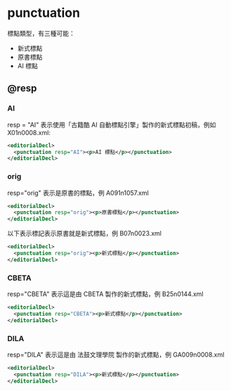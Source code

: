 # punctuation

標點類型，有三種可能：

* 新式標點
* 原書標點
* AI 標點

## @resp

### AI

resp = "AI" 表示使用「古籍酷 AI 自動標點引擎」製作的新式標點初稿，例如 X01n0008.xml:

```xml
<editorialDecl>
  <punctuation resp="AI"><p>AI 標點</p></punctuation>
</editorialDecl>
```

### orig

resp="orig" 表示是原書的標點，例 A091n1057.xml

```xml
<editorialDecl>
  <punctuation resp="orig"><p>原書標點</p></punctuation>
</editorialDecl>
```

以下表示標記表示原書就是新式標點，例 B07n0023.xml

```xml
<editorialDecl>
  <punctuation resp="orig"><p>新式標點</p></punctuation>
</editorialDecl>
```

### CBETA

resp="CBETA" 表示這是由 CBETA 製作的新式標點，例 B25n0144.xml

```xml
<editorialDecl>
  <punctuation resp="CBETA"><p>新式標點</p></punctuation>
</editorialDecl>
```

### DILA

resp="DILA" 表示這是由 法鼓文理學院 製作的新式標點，例 GA009n0008.xml

```xml
<editorialDecl>
  <punctuation resp="DILA"><p>新式標點</p></punctuation>
</editorialDecl>
```
